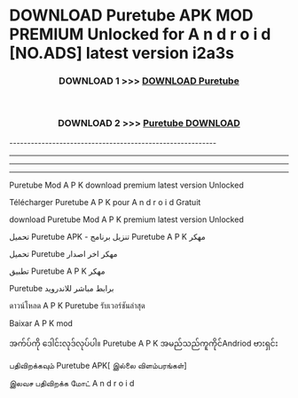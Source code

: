 # DOWNLOAD Puretube  APK MOD PREMIUM Unlocked for A n d r o i d [NO.ADS] latest version i2a3s 



<div align="center">

<h3>DOWNLOAD 1 >>> <a href="https://getmod2.web.app/?judul=Puretube ">DOWNLOAD Puretube </a></h3><br>

<h3>DOWNLOAD 2 >>> <a href="https://getmod2.web.app/?judul=Puretube ">Puretube  DOWNLOAD </a></h3>

</div>
----------------------------------------------------------

----------------------------------------------------------

----------------------------------------------------------

----------------------------------------------------------

Puretube  Mod A P K download premium latest version Unlocked

Télécharger Puretube  A P K pour A n d r o i d Gratuit

download Puretube  Mod A P K premium latest version Unlocked

تحميل Puretube  APK - تنزيل برنامج Puretube  A P K مهكر

تحميل Puretube  مهكر اخر اصدار

تطبيق Puretube  A P K مهكر

Puretube  برابط مباشر للاندرويد

ดาวน์โหลด A P K Puretube  รับเวอร์ชันล่าสุด

Baixar A P K mod

အက်ပ်ကို ဒေါင်းလုဒ်လုပ်ပါ။ Puretube  A P K အမည်သည်ကူကိုင်Andriod ဗားရှင်း

பதிவிறக்கவும் Puretube  APK[ இல்லை விளம்பரங்கள்] 
 
இலவச பதிவிறக்க மோட் A n d r o i d




